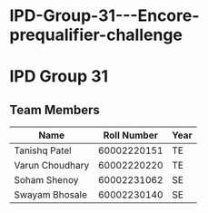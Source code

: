 # IPD-Group-31---Encore-prequalifier-challenge
# IPD Group 31

## Team Members

| Name                | Roll Number   | Year |
|---------------------|---------------|------|
| Tanishq Patel        | 60002220151   | TE   |
| Varun Choudhary      | 60002220220   | TE   |
| Soham Shenoy         | 60002231062   | SE   |
| Swayam Bhosale       | 60002230140   | SE   |

